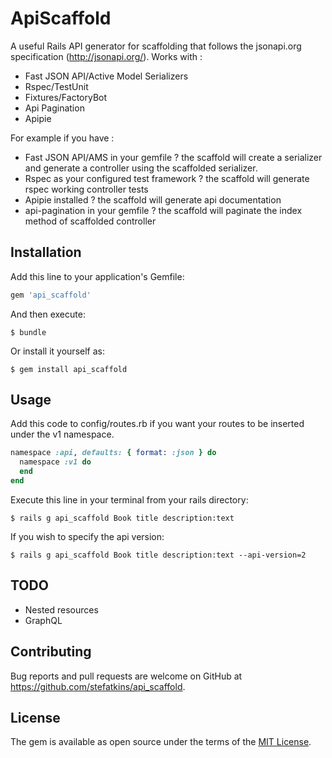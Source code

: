 # ApiScaffold

A useful Rails API generator for scaffolding that follows the jsonapi.org specification (http://jsonapi.org/). Works with : 
- Fast JSON API/Active Model Serializers
- Rspec/TestUnit
- Fixtures/FactoryBot
- Api Pagination
- Apipie

For example if you have : 
- Fast JSON API/AMS in your gemfile ? the scaffold will create a serializer and generate a controller using the scaffolded serializer.
- Rspec as your configured test framework ? the scaffold will generate rspec working controller tests
- Apipie installed ? the scaffold will generate api documentation
- api-pagination in your gemfile ? the scaffold will paginate the index method of scaffolded controller 
## Installation

Add this line to your application's Gemfile:

```ruby
gem 'api_scaffold'
```

And then execute:

    $ bundle

Or install it yourself as:

    $ gem install api_scaffold

## Usage

Add this code to config/routes.rb if you want your routes to be inserted under the v1 namespace.

```ruby
namespace :api, defaults: { format: :json } do
  namespace :v1 do
  end
end
```

Execute this line in your terminal from your rails directory:

    $ rails g api_scaffold Book title description:text

If you wish to specify the api version:

    $ rails g api_scaffold Book title description:text --api-version=2

## TODO
- Nested resources 
- GraphQL

## Contributing

Bug reports and pull requests are welcome on GitHub at https://github.com/stefatkins/api_scaffold.

## License

The gem is available as open source under the terms of the [MIT License](https://opensource.org/licenses/MIT).
